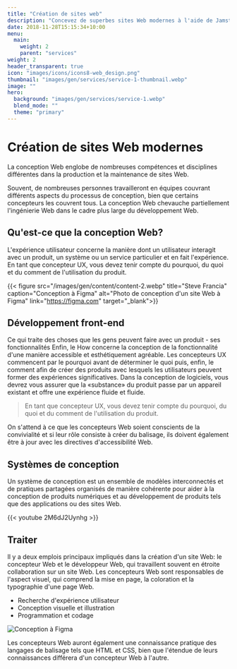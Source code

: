 ```yaml
---
title: "Création de sites web"
description: "Concevez de superbes sites Web modernes à l'aide de Jamstack."
date: 2018-11-28T15:15:34+10:00
menu:
  main:
    weight: 2
    parent: "services"
weight: 2
header_transparent: true
icon: "images/icons/icons8-web_design.png"
thumbnail: "images/gen/services/service-1-thumbnail.webp"
image: ""
hero:
  background: "images/gen/services/service-1.webp"
  blend_mode: ""
  theme: "primary"
---
```


# Création de sites Web modernes

La conception Web englobe de nombreuses compétences et disciplines différentes dans la production et la maintenance de sites Web.

Souvent, de nombreuses personnes travailleront en équipes couvrant différents aspects du processus de conception, bien que certains concepteurs les couvrent tous. La conception Web chevauche partiellement l'ingénierie Web dans le cadre plus large du développement Web.

## Qu'est-ce que la conception Web?

L'expérience utilisateur concerne la manière dont un utilisateur interagit avec un produit, un système ou un service particulier et en fait l'expérience. En tant que concepteur UX, vous devez tenir compte du pourquoi, du quoi et du comment de l'utilisation du produit.

{{< figure src="/images/gen/content/content-2.webp" title="Steve Francia" caption="Conception à Figma" alt="Photo de conception d'un site Web à Figma" link="https://figma.com" target="_blank">}}

## Développement front-end

Ce qui traite des choses que les gens peuvent faire avec un produit - ses fonctionnalités Enfin, le How concerne la conception de la fonctionnalité d'une manière accessible et esthétiquement agréable. Les concepteurs UX commencent par le pourquoi avant de déterminer le quoi puis, enfin, le comment afin de créer des produits avec lesquels les utilisateurs peuvent former des expériences significatives. Dans la conception de logiciels, vous devrez vous assurer que la «substance» du produit passe par un appareil existant et offre une expérience fluide et fluide.

> En tant que concepteur UX, vous devez tenir compte du pourquoi, du quoi et du comment de l'utilisation du produit.

On s'attend à ce que les concepteurs Web soient conscients de la convivialité et si leur rôle consiste à créer du balisage, ils doivent également être à jour avec les directives d'accessibilité Web.

## Systèmes de conception

Un système de conception est un ensemble de modèles interconnectés et de pratiques partagées organisés de manière cohérente pour aider à la conception de produits numériques et au développement de produits tels que des applications ou des sites Web.

{{< youtube 2M6dJ2Uynhg >}}

## Traiter

Il y a deux emplois principaux impliqués dans la création d'un site Web: le concepteur Web et le développeur Web, qui travaillent souvent en étroite collaboration sur un site Web. Les concepteurs Web sont responsables de l'aspect visuel, qui comprend la mise en page, la coloration et la typographie d'une page Web.

- Recherche d'expérience utilisateur
- Conception visuelle et illustration
- Programmation et codage

![Conception à Figma](/images/gen/content/content-3.webp)

Les concepteurs Web auront également une connaissance pratique des langages de balisage tels que HTML et CSS, bien que l'étendue de leurs connaissances différera d'un concepteur Web à l'autre.
